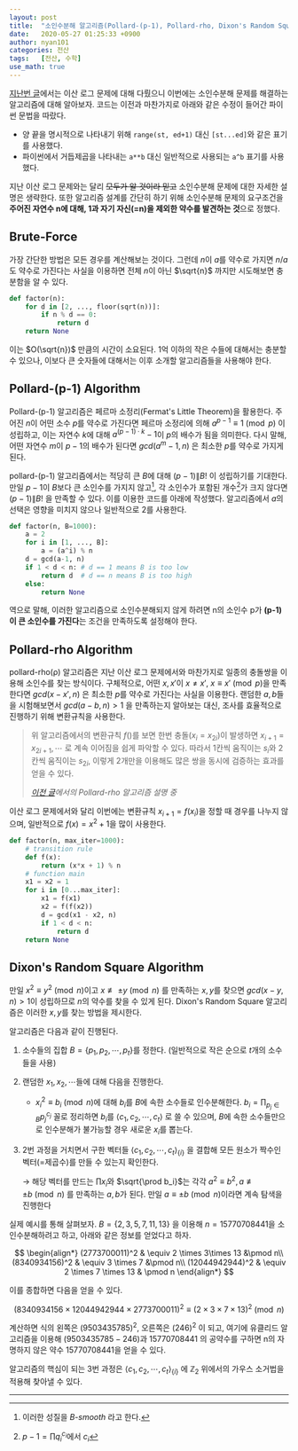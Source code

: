 ```yaml
---
layout: post
title:  "소인수분해 알고리즘(Pollard-(p-1), Pollard-rho, Dixon's Random Square)"
date:   2020-05-27 01:25:33 +0900
author: nyan101
categories: 전산
tags:	[전산, 수학]
use_math: true
---
```


[지난번 글](https://nyan101.github.io/blog/algorithms-for-discrete-logarithm-problem)에서는 이산 로그 문제에 대해 다뤘으니 이번에는 소인수분해 문제를 해결하는 알고리즘에 대해 알아보자. 코드는 이전과 마찬가지로 아래와 같은 수정이 들어간 파이썬 문법을 따랐다. 

* 양 끝을 명시적으로 나타내기 위해 `range(st, ed+1)` 대신 `[st...ed]`와 같은 표기를 사용했다.
* 파이썬에서 거듭제곱을 나타내는 `a**b` 대신 일반적으로 사용되는 `a^b` 표기를 사용했다.

지난 이산 로그 문제와는 달리 ~~모두가 알 것이라 믿고~~ 소인수분해 문제에 대한 자세한 설명은 생략한다. 또한 알고리즘 설계를 간단히 하기 위해 소인수분해 문제의 요구조건을 **주어진 자연수 n에 대해, 1과 자기 자신(=n)을 제외한 약수를 발견하는 것**으로 정했다.



## Brute-Force

가장 간단한 방법은 모든 경우를 계산해보는 것이다. 그런데 $n$이 $a$를 약수로 가지면 $n/a$도 약수로 가진다는 사실을 이용하면 전체 $n$이 아닌 $\sqrt{n}$ 까지만 시도해보면 충분함을 알 수 있다.

```python
def factor(n):
    for d in [2, ..., floor(sqrt(n))]:
        if n % d == 0:
            return d
    return None
```

이는 $O(\sqrt{n})$ 만큼의 시간이 소요된다. 1억 이하의 작은 수들에 대해서는 충분할 수 있으나, 이보다 큰 숫자들에 대해서는 이후 소개할 알고리즘들을 사용해야 한다.



## Pollard-(p-1) Algorithm

Pollard-(p-1) 알고리즘은 페르마 소정리(Fermat's Little Theorem)을 활용한다. 주어진 $n$이 어떤 소수 $p$를 약수로 가진다면 페르마 소정리에 의해 $a^{p-1} \equiv 1 \pmod p$ 이 성립하고, 이는 자연수 $k$에 대해 $a^{(p-1)\cdot k} - 1$이 $p$의 배수가 됨을 의미한다. 다시 말해,  어떤 자연수 $m$이 $p-1$의 배수가 된다면  $gcd(a^m - 1, n)$ 은 최소한 $p$를 약수로 가지게 된다.

pollard-(p-1) 알고리즘에서는 적당히 큰 $B$에 대해 $(p-1) \| B!$ 이 성립하기를 기대한다. 만일 $p-1$이 $B$보다 큰 소인수를 가지지 않고[^1], 각 소인수가 포함된 개수[^2]가 크지 않다면 $(p-1) \| B!$ 을 만족할 수 있다. 이를 이용한 코드를 아래에 작성했다. 알고리즘에서 $a$의 선택은 영향을 미치지 않으나 일반적으로 2를 사용한다.

[^1]: 이러한 성질을 *B-smooth* 라고 한다.
[^2]: $p-1 = \prod q_i^{c_i}$에서 $c_i$

```python
def factor(n, B=1000):
    a = 2
    for i in [1, ..., B]:
        a = (a^i) % n
    d = gcd(a-1, n)
    if 1 < d < n: # d == 1 means B is too low
        return d  # d == n means B is too high
    else:
        return None
```

역으로 말해, 이러한 알고리즘으로 소인수분해되지 않게 하려면 n의 소인수 p가 **(p-1)​이 큰 소인수를 가진다**는 조건을 만족하도록 설정해야 한다.



## Pollard-rho Algorithm

pollard-rho(ρ) 알고리즘은 지난 이산 로그 문제에서와 마찬가지로 일종의 충돌쌍을 이용해 소인수를 찾는 방식이다. 구체적으로, 어떤 $x, x'$이 $x\neq x'$, $x \equiv x' \pmod p$을 만족한다면 $gcd(x - x', n)$ 은 최소한 $p$를 약수로 가진다는 사실을 이용한다. 랜덤한 $a, b$들을 시험해보면서 $gcd(a - b, n)>1$ 을 만족하는지 알아보는 대신, 조사를 효율적으로 진행하기 위해 변환규칙을 사용한다.

> 위 알고리즘에서의 변환규칙 $f()$를 보면 한번 충돌($x_{i}=x_{2i}$)이 발생하면 $x_{i+1}=x_{2i+1},\cdots$ 로 계속 이어짐을 쉽게 파악할 수 있다. 따라서 1칸씩 움직이는 $s_i$와 2칸씩 움직이는 $s_{2i}$, 이렇게 2개만을 이용해도 많은 쌍을 동시에 검증하는 효과를 얻을 수 있다.
>
> *[이전 글](https://nyan101.github.io/blog/algorithms-for-discrete-logarithm-problem)에서의 Pollard-rho 알고리즘 설명 중*

이산 로그 문제에서와 달리 이번에는 변환규칙 $x_{i+1} = f(x_i)$을 정할 때 경우를 나누지 않으며, 일반적으로 $f(x) = x^2 + 1$을 많이 사용한다.

```python
def factor(n, max_iter=1000):
    # transition rule
    def f(x):
        return (x*x + 1) % n
    # function main
    x1 = x2 = 1
    for i in [0...max_iter]:
        x1 = f(x1)
        x2 = f(f(x2))
        d = gcd(x1 - x2, n)
        if 1 < d < n:
            return d
    return None
```



## Dixon's Random Square Algorithm

만일 $x^2 \equiv y^2 \pmod n$이고 $x \not \equiv \pm y \pmod n$ 를 만족하는 $x,y$를 찾으면 $gcd(x-y, n) > 1$이 성립하므로 $n$의 약수를 찾을 수 있게 된다. Dixon's Random Square 알고리즘은 이러한 $x, y$를 찾는 방법을 제시한다.

알고리즘은 다음과 같이 진행된다.

1. 소수들의 집합 $B = \{p_1, p_2, \cdots, p_t\}$를 정한다. (일반적으로 작은 순으로 $t$개의 소수들을 사용)
2. 랜덤한 $x_1, x_2, \cdots$들에 대해 다음을 진행한다.
  
   * $x_i^2 \equiv b_i \pmod n$에 대해 $b_i$를 $B$에 속한 소수들로 인수분해한다. $b_i = \prod_{p_j \in B} p_j^{c_j}$ 꼴로 정리하면 $b_i$를 $\langle c_1, c_2, \cdots, c_t \rangle$ 로 쓸 수 있으며, $B$에 속한 소수들만으로 인수분해가 불가능할 경우 새로운 $x_i$를 뽑는다.
3. 2번 과정을 거치면서 구한 벡터들 $\langle c_1, c_2, \cdots, c_t \rangle_{\{i\}}$ 을 결합해 모든 원소가 짝수인 벡터(=제곱수)를 만들 수 있는지 확인한다.

    → 해당 벡터를 만드는 $\prod x_i$와 $\sqrt{\prod b_i}$는 각각 $a^2 \equiv b^2 , a \not \equiv \pm b \pmod n$ 를 만족하는 $a, b$가 된다. 만일 $a \equiv \pm b \pmod n$이라면 계속 탐색을 진행한다

실제 예시를 통해 살펴보자. $B = \{2, 3, 5, 7, 11, 13\}$ 을 이용해 $n=15770708441$을 소인수분해하려고 하고, 아래와 같은 정보를 얻었다고 하자.

$$
\begin{align*}
(2773700011)^2 & \equiv 2  \times 3\times 13  &\pmod n\\
(8340934156)^2 & \equiv   3  \times 7           &\pmod n\\
(12044942944)^2 & \equiv 2  \times 7  \times 13 & \pmod n
\end{align*}
$$

이를 종합하면 다음을 얻을 수 있다.

$$
(8340934156 \times 12044942944 \times 2773700011)^2 \equiv (2 \times 3 \times 7 \times 13)^2 \pmod n
$$

계산하면 식의 왼쪽은 $(9503435785)^2$, 오른쪽은 $(246)^2$ 이 되고, 여기에 유클리드 알고리즘을 이용해 $(9503435785 - 246)$과 $15770708441$ 의 공약수를 구하면 n의 자명하지 않은 약수 $15770708441$을 얻을 수 있다.

알고리즘의 핵심이 되는 3번 과정은 $\langle c_1, c_2, \cdots, c_t \rangle_{\{i\}}$ 에 $\mathbb{Z}_2$ 위에서의 가우스 소거법을 적용해 찾아낼 수 있다.

---